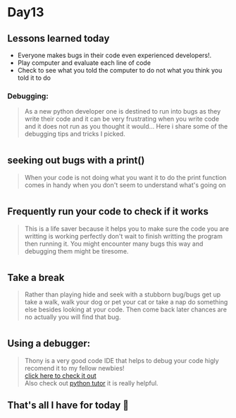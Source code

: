 # Day13

## Lessons learned today

- Everyone makes bugs in their code even  experienced developers!.
- Play computer and evaluate each line of code
- Check to see what you told the computer to do not what you think you told it to do 

### Debugging:
> As a new python developer one is destined to run into bugs as they write their code and it can be very frustrating when you write code and it does not run as you thought it would... Here i share some of the debugging tips and tricks I picked.
#
## seeking out bugs with a print()
> When your code is not doing what you want it to do the print function comes in handy when you don't seem to understand what's going on
#
## Frequently run your code to check if it works
> This is a life saver because it helps you to make sure the code you are writting is working perfectly don't wait to finish writting the program then running it. You might encounter many bugs this way and debugging them might be tiresome.
#
## Take a break
> Rather than playing hide and seek with a stubborn bug/bugs get up take a walk, walk your dog or pet your cat or take a nap do something else besides looking at your code. Then come back later chances are no actually you will find that bug. 
#
## Using a debugger:
>Thony is a very good code IDE that helps to debug your code higly recomend it to my fellow newbies!  
[click here to check it out](https://thonny.org/)  
 Also check out [python tutor](https://pythontutor.com/) it is really helpful.

## That's all I have for today 👋

